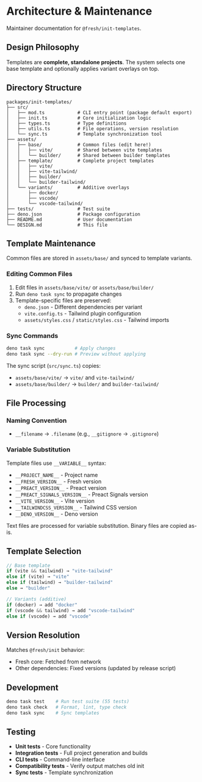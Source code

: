 # Architecture & Maintenance

Maintainer documentation for `@fresh/init-templates`.

## Design Philosophy

Templates are **complete, standalone projects**. The system selects one base
template and optionally applies variant overlays on top.

## Directory Structure

```
packages/init-templates/
├── src/
│   ├── mod.ts            # CLI entry point (package default export)
│   ├── init.ts           # Core initialization logic
│   ├── types.ts          # Type definitions
│   ├── utils.ts          # File operations, version resolution
│   └── sync.ts           # Template synchronization tool
├── assets/
│   ├── base/             # Common files (edit here!)
│   │   ├── vite/         # Shared between vite templates
│   │   └── builder/      # Shared between builder templates
│   ├── template/         # Complete project templates
│   │   ├── vite/
│   │   ├── vite-tailwind/
│   │   ├── builder/
│   │   └── builder-tailwind/
│   └── variants/         # Additive overlays
│       ├── docker/
│       ├── vscode/
│       └── vscode-tailwind/
├── tests/                # Test suite
├── deno.json             # Package configuration
├── README.md             # User documentation
└── DESIGN.md             # This file
```

## Template Maintenance

Common files are stored in `assets/base/` and synced to template variants.

### Editing Common Files

1. Edit files in `assets/base/vite/` or `assets/base/builder/`
2. Run `deno task sync` to propagate changes
3. Template-specific files are preserved:
   - `deno.json` - Different dependencies per variant
   - `vite.config.ts` - Tailwind plugin configuration
   - `assets/styles.css` / `static/styles.css` - Tailwind imports

### Sync Commands

```bash
deno task sync           # Apply changes
deno task sync --dry-run # Preview without applying
```

The sync script (`src/sync.ts`) copies:

- `assets/base/vite/` → `vite/` and `vite-tailwind/`
- `assets/base/builder/` → `builder/` and `builder-tailwind/`

## File Processing

### Naming Convention

- `__filename` → `.filename` (e.g., `__gitignore` → `.gitignore`)

### Variable Substitution

Template files use `__VARIABLE__` syntax:

- `__PROJECT_NAME__` - Project name
- `__FRESH_VERSION__` - Fresh version
- `__PREACT_VERSION__` - Preact version
- `__PREACT_SIGNALS_VERSION__` - Preact Signals version
- `__VITE_VERSION__` - Vite version
- `__TAILWINDCSS_VERSION__` - Tailwind CSS version
- `__DENO_VERSION__` - Deno version

Text files are processed for variable substitution. Binary files are copied
as-is.

## Template Selection

```typescript
// Base template
if (vite && tailwind) → "vite-tailwind"
else if (vite) → "vite"
else if (tailwind) → "builder-tailwind"
else → "builder"

// Variants (additive)
if (docker) → add "docker"
if (vscode && tailwind) → add "vscode-tailwind"
else if (vscode) → add "vscode"
```

## Version Resolution

Matches `@fresh/init` behavior:

- Fresh core: Fetched from network
- Other dependencies: Fixed versions (updated by release script)

## Development

```bash
deno task test    # Run test suite (55 tests)
deno task check   # Format, lint, type check
deno task sync    # Sync templates
```

## Testing

- **Unit tests** - Core functionality
- **Integration tests** - Full project generation and builds
- **CLI tests** - Command-line interface
- **Compatibility tests** - Verify output matches old init
- **Sync tests** - Template synchronization

